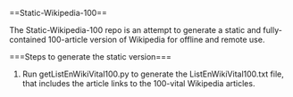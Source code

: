 ==Static-Wikipedia-100==

The Static-Wikipedia-100 repo is an attempt to generate a static and fully-contained 100-article version of Wikipedia for offline and remote use.

===Steps to generate the static version===

1.  Run getListEnWikiVital100.py to generate the ListEnWikiVital100.txt file, that includes the article links to the 100-vital Wikipedia articles.